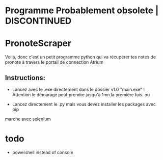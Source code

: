 # Programme Probablement obsolete | DISCONTINUED
# PronoteScraper

Voila, donc c'est un petit programme python qui va récupérer tes notes de pronote à travers le portail de connection Atrium

## Instructions:

- Lancez avec le .exe directement dans le dossier v1.0 "main.exe"
  ! Attention le démarage peut prendre jusqu'à 1mn la première fois.
ou

- Lancez directement le .py mais vous devez installer les packages avec pip

marche avec selenium

# todo
- powershell instead of console